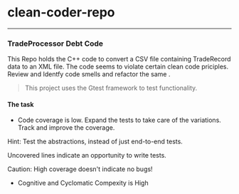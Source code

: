 # clean-coder-repo
----

### TradeProcessor Debt Code

This Repo holds the  C++ code to convert a CSV file containing TradeRecord data to an XML file. The code seems to violate certain clean code priciples. Review and Identfy code smells and refactor the same . 

> This project uses the Gtest  framework to test functionality.

#### The task
- Code coverage is low. Expand the tests to take care of the   variations. Track and improve the coverage.

Hint: Test the abstractions, instead of just end-to-end tests.

Uncovered lines indicate an opportunity to write tests.

Caution: High coverage doesn't indicate no bugs!
- Cognitive and Cyclomatic Compexity is High




